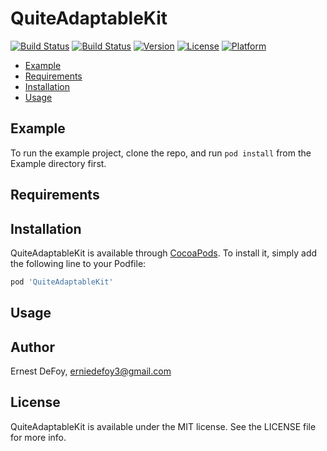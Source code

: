 # QuiteAdaptableKit

[![Build Status](https://travis-ci.org/defoye/QuiteAdaptableKit.svg?branch=main)](https://travis-ci.org/defoye/QuiteAdaptableKit)
[![Build Status](https://travis-ci.org/defoye/QuiteAdaptableKit.svg?branch=develop)](https://travis-ci.org/defoye/QuiteAdaptableKit)
[![Version](https://img.shields.io/cocoapods/v/TableauxUI.svg?style=flat)](https://cocoapods.org/pods/QuiteAdaptableKit)
[![License](https://img.shields.io/cocoapods/l/TableauxUI.svg?style=flat)](https://cocoapods.org/pods/QuiteAdaptableKit)
[![Platform](https://img.shields.io/cocoapods/p/TableauxUI.svg?style=flat)](https://cocoapods.org/pods/QuiteAdaptableKit)

<!--ts-->
   * [Example](#example)
   * [Requirements](#requirements)
   * [Installation](#installation)
   * [Usage](#usage)
<!--te-->

## Example

To run the example project, clone the repo, and run `pod install` from the Example directory first.

## Requirements

## Installation

QuiteAdaptableKit is available through [CocoaPods](https://cocoapods.org). To install
it, simply add the following line to your Podfile:

```ruby
pod 'QuiteAdaptableKit'
```

## Usage


## Author

Ernest DeFoy, erniedefoy3@gmail.com

## License

QuiteAdaptableKit is available under the MIT license. See the LICENSE file for more info.
